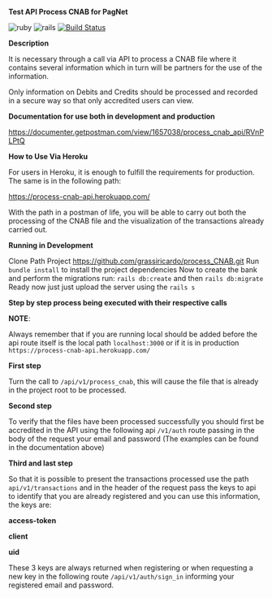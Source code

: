 **Test API Process CNAB for PagNet**

![ruby](https://img.shields.io/badge/Ruby-2.4.1-green.svg)
![rails](https://img.shields.io/badge/Rails-5.1.5-green.svg)
[![Build Status](https://travis-ci.org/grassiricardo/process_CNAB.svg?branch=master)](https://travis-ci.org/grassiricardo/process_CNAB)

**Description**

It is necessary through a call via API to process a CNAB file where it contains several information which in turn will be partners for the use of the information.

Only information on Debits and Credits should be processed and recorded in a secure way so that only accredited users can view.

**Documentation for use both in development and production**

https://documenter.getpostman.com/view/1657038/process_cnab_api/RVnPLPtQ

**How to Use Via Heroku**

For users in Heroku, it is enough to fulfill the requirements for production. The same is in the following path:

https://process-cnab-api.herokuapp.com/

With the path in a postman of life, you will be able to carry out both the processing of the CNAB file and the visualization of the transactions already carried out.

**Running in Development**

Clone Path Project https://github.com/grassiricardo/process_CNAB.git
Run `bundle install` to install the project dependencies
Now to create the bank and perform the migrations run:
`rails db:create` and then `rails db:migrate`
Ready now just just upload the server using the `rails s`

**Step by step process being executed with their respective calls**

**NOTE**:

Always remember that if you are running local should be added before the api route itself is the local path `localhost:3000` or if it is in production `https://process-cnab-api.herokuapp.com/`

**First step**

Turn the call to `/api/v1/process_cnab`, this will cause the file that is already in the project root to be processed.

**Second step**

To verify that the files have been processed successfully you should first be accredited in the API using the following api `/v1/auth` route passing in the body of the request your email and password (The examples can be found in the documentation above)

**Third and last step**

So that it is possible to present the transactions processed use the path `api/v1/transactions` and in the header of the request pass the keys to api to identify that you are already registered and you can use this information, the keys are:

**access-token**

**client**

**uid**

These 3 keys are always returned when registering or when requesting a new key in the following route `/api/v1/auth/sign_in` informing your registered email and password.

